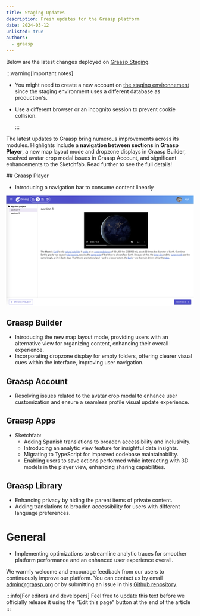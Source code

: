 ```yaml
---
title: Staging Updates
description: Fresh updates for the Graasp platform
date: 2024-03-12
unlisted: true
authors:
  - graasp
---
```


<!-- TODO: Need to add a summary here ! -->

<!-- truncate -->

Below are the latest changes deployed on [Graasp Staging](https://builder.stage.graasp.org).

:::warning[Important notes]

- You might need to create a new account on [the staging environnement](https://auth.stage.graasp.org) since the staging environment uses a different database as production's.
- Use a different browser or an incognito session to prevent cookie collision.

  :::

The latest updates to Graasp bring numerous improvements across its modules. Highlights include a <strong>navigation between sections in Graasp Player</strong>, a new map layout mode and dropzone displays in Graasp Builder, resolved avatar crop modal issues in Graasp Account, and significant enhancements to the Sketchfab. Read further to see the full details!

<!-- truncate -->

## Graasp Player

- Introducing a navigation bar to consume content linearly

![alt text](../screenshots/2024-03-12-player-navigation.png)

## Graasp Builder

- Introducing the new map layout mode, providing users with an alternative view for organizing content, enhancing their overall experience.
- Incorporating dropzone display for empty folders, offering clearer visual cues within the interface, improving user navigation.

## Graasp Account

- Resolving issues related to the avatar crop modal to enhance user customization and ensure a seamless profile visual update experience.

## Graasp Apps

- Sketchfab:
  - Adding Spanish translations to broaden accessibility and inclusivity.
  - Introducing an analytic view feature for insightful data insights.
  - Migrating to TypeScript for improved codebase maintainability.
  - Enabling users to save actions performed while interacting with 3D models in the player view, enhancing sharing capabilities.

## Graasp Library

- Enhancing privacy by hiding the parent items of private content.
- Adding translations to broaden accessibility for users with different language preferences.

# General

- Implementing optimizations to streamline analytic traces for smoother platform performance and an enhanced user experience overall.

<!-- Generic message -->

We warmly welcome and encourage feedback from our users to continuously improve our platform. You can contact us by email [admin@graasp.org](mailto:admin@graasp.org) or by submitting an issue in this [Github repository](https://github.com/graasp/graasp-feedback).

:::info[For editors and developers]
Feel free to update this text before we officially release it using the "Edit this page" button at the end of the article
:::

